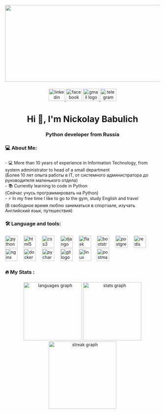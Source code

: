 <div align="center">
    <img width="700" height="250"
        src="https://media.giphy.com/media/v1.Y2lkPTc5MGI3NjExYW4wbTJiaDAzd2NkeHNnZXd2MjBneXNhOTd2M3dlaHFxaTdrZzM3OCZlcD12MV9pbnRlcm5hbF9naWZfYnlfaWQmY3Q9Zw/qgQUggAC3Pfv687qPC/giphy.gif" />
</div>

###

<div align="center">
    <a href="https://www.linkedin.com/in/nickolai-babulich-015069230/" target="_blank">
        <img src="https://raw.githubusercontent.com/maurodesouza/profile-readme-generator/master/src/assets/icons/social/linkedin/default.svg"
            width="52" height="40" alt="linkedin logo" />
    </a>
    <img src="https://raw.githubusercontent.com/maurodesouza/profile-readme-generator/master/src/assets/icons/social/facebook/default.svg"
        width="52" height="40" alt="facebook logo" />
    <a href="mailto:nickolas.grn@gmail.com" target="_blank">
        <img src="https://raw.githubusercontent.com/maurodesouza/profile-readme-generator/master/src/assets/icons/social/gmail/default.svg"
            width="52" height="40" alt="gmail logo" />
    </a>
    <a href="https://t.me/morgoth0" target="_blank">
        <img src="https://raw.githubusercontent.com/maurodesouza/profile-readme-generator/master/src/assets/icons/social/telegram/default.svg"
            width="52" height="40" alt="telegram logo" />
    </a>
</div>

###

###

<h1 align="center">Hi 👋, I'm Nickolay Babulich</h1>
<h3 align="center">Python developer from Russia</h3>

###

<h3 align="left">💻 About Me:</h3>

###

<p align="left">
- 💻 More than 10 years of experience in Information Technology, from system administrator to head of a small department
<br> (Более 10 лет опыта работы в IT, от системного администратора до руководителя маленького отдела)
<br>
- 📚 Сurrently learning to code in Python 
<br> (Сейчас учусь программировать на Python)
<br>
- ⚡ In my free time I like to go to the gym, study English and travel
<br> (В свободное время люблю заниматься в спортзале, изучать Английский язык, путешествия)
</p>

###

<h3 align="left">🛠 Language and tools:</h3>

###

<div align="left">
    <a href="https://www.python.org" target="_blank" rel="noreferrer">
        <img src="https://cdn.jsdelivr.net/gh/devicons/devicon/icons/python/python-original.svg" height="40"
            alt="python logo"/></a>
    <img width="12" />
    <a href="https://www.w3.org/html/" target="_blank" rel="noreferrer">
        <img src="https://cdn.jsdelivr.net/gh/devicons/devicon/icons/html5/html5-original.svg" height="40"
            alt="html5 logo" /></a>
    <img width="12" />
    <a href="https://www.w3schools.com/css/" target="_blank" rel="noreferrer">
            <img src="https://cdn.jsdelivr.net/gh/devicons/devicon/icons/css3/css3-original.svg" height="40"
                alt="css3 logo" /></a>
    <img width="12" />
    <a href="https://www.djangoproject.com/" target="_blank" rel="noreferrer">
            <img src="https://cdn.worldvectorlogo.com/logos/django.svg" height="40" alt="django logo" /></a>
    <img width="12" />
    <a href="https://flask.palletsprojects.com/" target="_blank" rel="noreferrer">
            <img src="https://cdn.jsdelivr.net/gh/devicons/devicon/icons/flask/flask-original.svg" height="40"
                alt="flask logo" /></a>
    <img width="12" />
    <a href="https://getbootstrap.com/" target="_blank" rel="noreferrer">
        <img src="https://cdn.jsdelivr.net/gh/devicons/devicon/icons/bootstrap/bootstrap-original.svg" height="40"
            alt="bootstrap logo" /></a>
    <img width="12" />
    <a href="https://www.postgresql.org" target="_blank" rel="noreferrer">
            <img src="https://cdn.jsdelivr.net/gh/devicons/devicon/icons/postgresql/postgresql-original.svg" height="40"
                alt="postgresql logo" /></a>
    <img width="12" />
    <a href="https://redis.io" target="_blank" rel="noreferrer">
            <img src="https://cdn.jsdelivr.net/gh/devicons/devicon/icons/redis/redis-original.svg" height="40"
                alt="redis logo" /></a>
    <img width="12" />
    <a href="https://www.nginx.com" target="_blank" rel="noreferrer">
            <img src="https://cdn.jsdelivr.net/gh/devicons/devicon/icons/nginx/nginx-original.svg" height="40"
                alt="nginx logo" /></a>
    <img width="12" />
    <a href="https://www.docker.com/" target="_blank" rel="noreferrer">
            <img src="https://cdn.jsdelivr.net/gh/devicons/devicon/icons/docker/docker-original.svg" height="40"
                alt="docker logo" /></a>
    <img width="12" />
    <a href="https://www.jetbrains.com/pycharm/" target="_blank" rel="noreferrer">
    <img src="https://cdn.jsdelivr.net/gh/devicons/devicon/icons/pycharm/pycharm-original.svg" height="40"
            alt="pycharm logo" /></a>
    <img width="12" />
    <a href="https://git-scm.com/" target="_blank" rel="noreferrer">
            <img src="https://cdn.jsdelivr.net/gh/devicons/devicon/icons/git/git-original.svg" height="40"
                alt="git logo" /></a>
    <img width="12" />
    <a href="https://www.linux.org/" target="_blank" rel="noreferrer">
            <img src="https://cdn.jsdelivr.net/gh/devicons/devicon/icons/linux/linux-original.svg" height="40"
                alt="linux logo" /></a>
    <img width="12" />
    <a href="https://postman.com" target="_blank" rel="noreferrer">
            <img src="https://www.vectorlogo.zone/logos/getpostman/getpostman-icon.svg" height="40"
                alt="postman logo" /></a>
    <img width="12" />
</div>

###

<h3 align="left">🔥 My Stats :</h3>

###

<div align="center">
    <div>
        <img src="https://github-readme-stats.vercel.app/api/top-langs?username=NickolayBabulich&locale=en&hide_title=false&layout=compact&card_width=320&langs_count=5&theme=apprentice&hide_border=false&order=2"
            height="190" alt="languages graph" />
        <img src="https://github-readme-stats.vercel.app/api?username=NickolayBabulich&hide_title=false&hide_rank=true&show_icons=true&include_all_commits=true&count_private=true&disable_animations=false&theme=apprentice&locale=en&hide_border=false&order=1"
            height="190" alt="stats graph" />
    </div>
    <div>
        <img src="https://streak-stats.demolab.com?user=NickolayBabulich&locale=en&mode=daily&theme=apprentice&hide_border=false&border_radius=5&date_format=j%20M%5B%20Y%5D&order=3"
            height="220" alt="streak graph" />
    </div>
</div>

###
